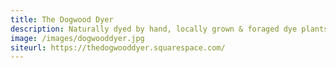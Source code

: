 ```yaml
---
title: The Dogwood Dyer
description: Naturally dyed by hand, locally grown & foraged dye plants. Knit & sewn in Brooklyn.
image: /images/dogwooddyer.jpg
siteurl: https://thedogwooddyer.squarespace.com/
---
```

